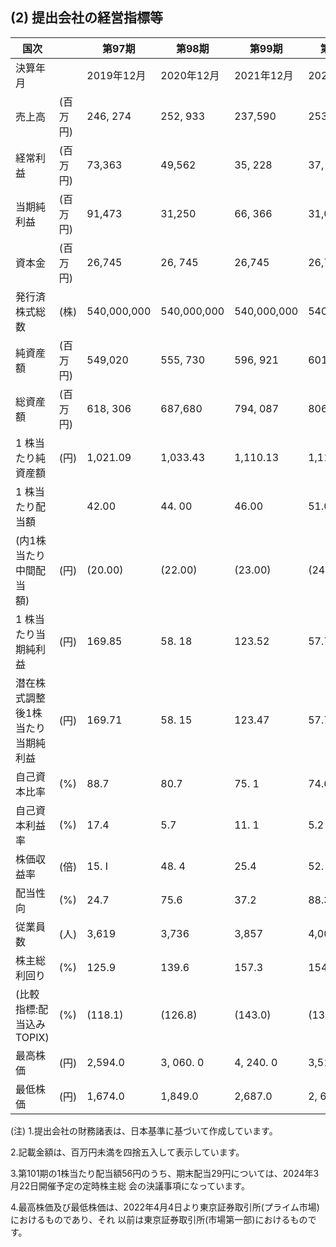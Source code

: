 ## (2) 提出会社の経営指標等

| 国次                    |       | 第97期        | 第98期        | 第99期        | 第100期       | 第101期       |
|-----------------------|-------|-------------|-------------|-------------|-------------|-------------|
| 決算年月                  |       | 2019年12月    | 2020年12月    | 2021年12月    | 2022年12月    | 2023年12月    |
| 売上高                   | (百万円) | 246, 274    | 252, 933    | 237,590     | 253, 790    | 277, 161    |
| 経常利益                  | (百万円) | 73,363      | 49,562      | 35, 228     | 37, 287     | 67, 218     |
| 当期純利益                 | (百万円) | 91,473      | 31,250      | 66, 366     | 31,047      | 50, 370     |
| 資本金                   | (百万円) | 26,745      | 26, 745     | 26,745      | 26,745      | 26,745      |
| 発行済株式総数               | (株)   | 540,000,000 | 540,000,000 | 540,000,000 | 540,000,000 | 540,000,000 |
| 純資産額                  | (百万円) | 549,020     | 555, 730    | 596, 921    | 601,918     | 622, 709    |
| 総資産額                  | (百万円) | 618, 306    | 687,680     | 794, 087    | 806, 058    | 869, 589    |
| 1 株当たり純資産額            | (円)   | 1,021.09    | 1,033.43    | 1,110.13    | 1,119.48    | 1,158.10    |
| 1 株当たり配当額             |       | 42.00       | 44. 00      | 46.00       | 51.00       | 56.00       |
| (内1株当たり中間配当<br>額)     | (円)   | (20.00)     | (22.00)     | (23.00)     | (24.00)     | (27.00)     |
| 1 株当たり当期純利益           | (円)   | 169.85      | 58. 18      | 123.52      | 57.77       | 93.70       |
| 潜在株式調整後1株当たり<br>当期純利益 | (円)   | 169.71      | 58. 15      | 123.47      | 57.75       | 93.69       |
| 自己資本比率                | (%)   | 88.7        | 80.7        | 75. 1       | 74.6        | 71.6        |
| 自己資本利益率               | (%)   | 17.4        | 5.7         | 11. 1       | 5.2         | 8.2         |
| 株価収益率                 | (倍)   | 15. I       | 48. 4       | 25.4        | 52. 3       | 25.3        |
| 配当性向                  | (%)   | 24.7        | 75.6        | 37.2        | 88.3        | 59.8        |
| 従業員数                  | (人)   | 3,619       | 3,736       | 3,857       | 4,002       | 4,082       |
| 株主総利回り                | (%)   | 125.9       | 139.6       | 157.3       | 154.2       | 125.6       |
| (比較指標:配当込み<br>TOPIX)  | (%)   | (118.1)     | (126.8)     | (143.0)     | (139.5)     | (178.9)     |
| 最高株価                  | (円)   | 2,594.0     | 3, 060. 0   | 4, 240. 0   | 3,515.0     | 3, 150. 0   |
| 最低株価                  | (円)   | 1,674.0     | 1,849.0     | 2,687.0     | 2, 604. 0   | 2, 276. 5   |

(注) 1.提出会社の財務諸表は、日本基準に基づいて作成しています。

2.記載金額は、百万円未満を四捨五入して表示しています。

3.第101期の1株当たり配当額56円のうち、期末配当29円については、2024年3月22日開催予定の定時株主総 会の決議事項になっています。

4.最高株価及び最低株価は、2022年4月4日より東京証券取引所(プライム市場)におけるものであり、それ 以前は東京証券取引所(市場第一部)におけるものです。